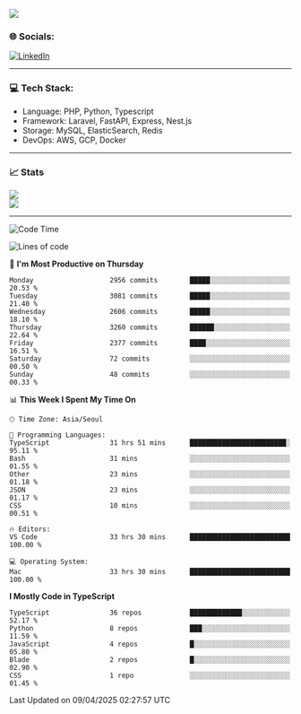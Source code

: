 <!--[![](https://visitcount.itsvg.in/api?id=jin-wk&icon=7&color=12)](https://visitcount.itsvg.in)-->
<!--[![Hits](https://hits.seeyoufarm.com/api/count/incr/badge.svg?url=https%3A%2F%2Fgithub.com%2Fjin-wk&count_bg=%235F625C&title_bg=%23555555&icon=github.svg&icon_color=%23E7E7E7&title=Hits&edge_flat=false)](https://hits.seeyoufarm.com)-->
![](https://komarev.com/ghpvc/?username=jin-wk&color=lightgrey&style=for-the-badge)

### 🌐 Socials:
[![LinkedIn](https://img.shields.io/badge/LinkedIn-%230077B5.svg?logo=linkedin&logoColor=white)](https://linkedin.com/in/jinwook-lee-242625241) 

---

### 💻 Tech Stack:
  - Language: PHP, Python, Typescript
  - Framework: Laravel, FastAPI, Express, Nest.js
  - Storage: MySQL, ElasticSearch, Redis
  - DevOps: AWS, GCP, Docker

---

### 📈 Stats
![](https://github-readme-stats.vercel.app/api?username=jin-wk&theme=dark&hide_border=true&include_all_commits=true&count_private=true)<br/>
![](https://github-readme-streak-stats.herokuapp.com/?user=jin-wk&theme=dark&hide_border=true)<br/>

---

<!--START_SECTION:waka-->
![Code Time](http://img.shields.io/badge/Code%20Time-2%2C185%20hrs%2045%20mins-blue)

![Lines of code](https://img.shields.io/badge/From%20Hello%20World%20I%27ve%20Written-4.7%20million%20lines%20of%20code-blue)

📅 **I'm Most Productive on Thursday** 

```text
Monday                   2956 commits        █████░░░░░░░░░░░░░░░░░░░░   20.53 % 
Tuesday                  3081 commits        █████░░░░░░░░░░░░░░░░░░░░   21.40 % 
Wednesday                2606 commits        █████░░░░░░░░░░░░░░░░░░░░   18.10 % 
Thursday                 3260 commits        ██████░░░░░░░░░░░░░░░░░░░   22.64 % 
Friday                   2377 commits        ████░░░░░░░░░░░░░░░░░░░░░   16.51 % 
Saturday                 72 commits          ░░░░░░░░░░░░░░░░░░░░░░░░░   00.50 % 
Sunday                   48 commits          ░░░░░░░░░░░░░░░░░░░░░░░░░   00.33 % 
```


📊 **This Week I Spent My Time On** 

```text
🕑︎ Time Zone: Asia/Seoul

💬 Programming Languages: 
TypeScript               31 hrs 51 mins      ████████████████████████░   95.11 % 
Bash                     31 mins             ░░░░░░░░░░░░░░░░░░░░░░░░░   01.55 % 
Other                    23 mins             ░░░░░░░░░░░░░░░░░░░░░░░░░   01.18 % 
JSON                     23 mins             ░░░░░░░░░░░░░░░░░░░░░░░░░   01.17 % 
CSS                      10 mins             ░░░░░░░░░░░░░░░░░░░░░░░░░   00.51 % 

🔥 Editors: 
VS Code                  33 hrs 30 mins      █████████████████████████   100.00 % 

💻 Operating System: 
Mac                      33 hrs 30 mins      █████████████████████████   100.00 % 
```

**I Mostly Code in TypeScript** 

```text
TypeScript               36 repos            █████████████░░░░░░░░░░░░   52.17 % 
Python                   8 repos             ███░░░░░░░░░░░░░░░░░░░░░░   11.59 % 
JavaScript               4 repos             █░░░░░░░░░░░░░░░░░░░░░░░░   05.80 % 
Blade                    2 repos             █░░░░░░░░░░░░░░░░░░░░░░░░   02.90 % 
CSS                      1 repo              ░░░░░░░░░░░░░░░░░░░░░░░░░   01.45 % 
```




 Last Updated on 09/04/2025 02:27:57 UTC
<!--END_SECTION:waka-->
